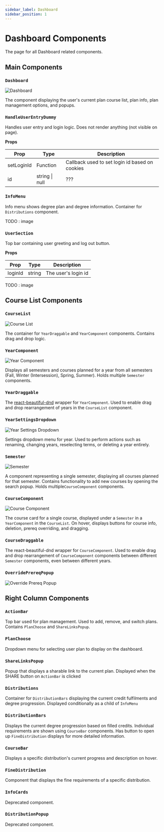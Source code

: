 ```yaml
---
sidebar_label: Dashboard
sidebar_position: 1
---
```


# Dashboard Components

The page for all Dashboard related components.

## Main Components

### ``Dashboard``

![Dashboard](/img/components/dashboard.png)

The component displaying the user's current plan course list, plan info, plan management options, and popups.

### ``HandleUserEntryDummy``
Handles user entry and login logic. Does not render anything (not visible on page).

**Props**

| Prop       | Type           | Description                                    |
|------------|----------------|------------------------------------------------|
| setLoginId | Function       | Callback used to set login id based on cookies |
| id         | string \| null | ???                                            |

### ``InfoMenu``
Info menu shows degree plan and degree information. Container for ``Distributions`` component.

TODO : image

### ``UserSection``
Top bar containing user greeting and log out button.

**Props**

| Prop    | Type   | Description         |
|---------|--------|---------------------|
| loginId | string | The user's login id |

TODO : image

## Course List Components

### ``CourseList``
![Course List](/img/components/course-list.png)

The container for ``YearDraggable`` and ``YearComponent`` components. Contains drag and drop logic.

### ``YearComponent``
![Year Component](/img/components/year-component.png)

Displays all semesters and courses planned for a year from all semesters (Fall, Winter (Intersession), Spring, Summer).
Holds multiple ``Semester`` components.

### ``YearDraggable``
The [react-beautiful-dnd](https://github.com/atlassian/react-beautiful-dnd) wrapper for ``YearComponent``.
Used to enable drag and drop rearrangement of years in the ``CourseList`` component.

### ``YearSettingsDropdown``
![Year Settings Dropdown](/img/components/year-settings-dropdown.png)

Settings dropdown menu for year. Used to perform actions such as renaming, changing years, reselecting terms, or
deleting a year entirely.

### ``Semester``
![Semester](/img/components/semester.png)

A component representing a single semester, displaying all courses planned for that semester. 
Contains functionality to add new courses by opening the search popup.
Holds multiple``CourseComponent`` components.

### ``CourseComponent``
![Course Component](/img/components/course.png)

The course card for a single course, displayed under a ``Semester`` in a ``YearComponent`` in the ``CourseList``. 
On hover, displays buttons for course info, deletion, prereq overriding, and dragging.

### ``CourseDraggable``

The react-beautiful-dnd wrapper for ``CourseComponent``. Used to enable drag and drop rearrangement of
 ``CourseComponent`` components between different ``Semester`` components, even between different years.

### ``OverridePrereqPopup``
![Override Prereq Popup](/img/components/override-prereq-popup.png)

## Right Column Components

### ``ActionBar``
Top bar used for plan management. Used to add, remove, and switch plans.
Contains ``PlanChoose`` and ``ShareLinksPopup``.

### ``PlanChoose``
Dropdown menu for selecting user plan to display on the dashboard.

### ``ShareLinksPopup``
Popup that displays a sharable link to the current plan. Displayed when the SHARE button on 
``ActionBar`` is clicked

### ``Distributions``
Container for ``DistributionBars`` displaying the current credit fulfilments and degree progression.
Displayed conditionally as a child of ``InfoMenu``

### ``DistributionBars``
Displays the current degree progression based on filled credits. Individual requirements are shown
using ``CourseBar`` components. Has button to open up ``FineDistribution`` displays for more detailed information.

### ``CourseBar``
Displays a specific distribution's current progress and description on hover.

### ``FineDistribution``
Component that displays the fine requirements of a specific distribution.

### ``InfoCards``
Deprecated component.

### ``DistributionPopup``
Deprecated component.